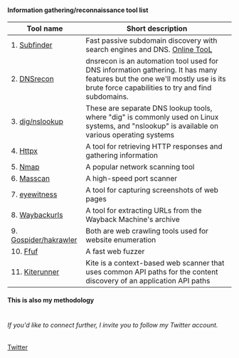 #### Information gathering/reconnaissance tool list

| Tool name | Short description|
|------------------------------------|-----------------------------------------|
|1.  [Subfinder](https://github.com/projectdiscovery/subfinder)|Fast passive subdomain discovery with search engines and DNS. [Online TooL](https://subdomainfinder.c99.nl/)|
|2.  [DNSrecon]()|dnsrecon is an automation tool used for DNS information gathering. It has many features but the one we'll mostly use is its brute force capabilities to try and find subdomains.|
|3.  [dig/nslookup](https://www.nslookup.io/domains/github.com/dns-records/)|These are separate DNS lookup tools, where "dig" is commonly used on Linux systems, and "nslookup" is available on various operating systems|
|4.  [Httpx](https://github.com/projectdiscovery/httpx)|A tool for retrieving HTTP responses and gathering information|
|5.  [Nmap](https://github.com/nmap/nmap)|A popular network scanning tool|
|6.  [Masscan](https://github.com/robertdavidgraham/masscan)|A high-speed port scanner|
|7.  [eyewitness](https://github.com/RedSiege/EyeWitness)|A tool for capturing screenshots of web pages|
|8.  [Waybackurls](https://github.com/tomnomnom/waybackurls)|A tool for extracting URLs from the Wayback Machine's archive|
|9.  [Gospider/hakrawler](https://github.com/jaeles-project/gospider)|Both are web crawling tools used for website enumeration|
|10. [Ffuf](https://github.com/ffuf/ffuf)|A fast web fuzzer|
|11. [Kiterunner](https://github.com/assetnote/kiterunner)| Kite is a context-based web scanner that uses common API paths for the content discovery of an application API paths|



#### This is also my methodology


#

###### If you'd like to connect further, I invite you to follow my Twitter account.

[Twitter](https://twitter.com/nazmul_ethi)
